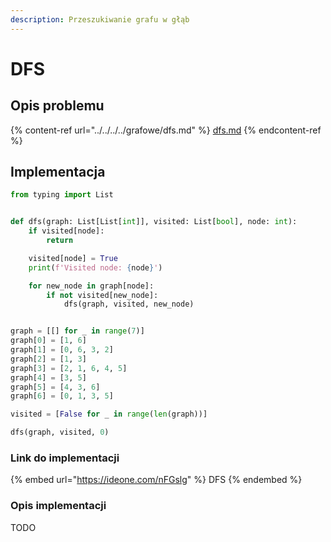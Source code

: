 ```yaml
---
description: Przeszukiwanie grafu w głąb
---
```


# DFS

## Opis problemu

{% content-ref url="../../../../grafowe/dfs.md" %}
[dfs.md](../../../../grafowe/dfs.md)
{% endcontent-ref %}

## Implementacja

```python
from typing import List


def dfs(graph: List[List[int]], visited: List[bool], node: int):
    if visited[node]:
        return

    visited[node] = True
    print(f'Visited node: {node}')

    for new_node in graph[node]:
        if not visited[new_node]:
            dfs(graph, visited, new_node)


graph = [[] for _ in range(7)]
graph[0] = [1, 6]
graph[1] = [0, 6, 3, 2]
graph[2] = [1, 3]
graph[3] = [2, 1, 6, 4, 5]
graph[4] = [3, 5]
graph[5] = [4, 3, 6]
graph[6] = [0, 1, 3, 5]

visited = [False for _ in range(len(graph))]

dfs(graph, visited, 0)
```

### Link do implementacji

{% embed url="https://ideone.com/nFGslg" %}
DFS
{% endembed %}

### Opis implementacji

TODO
